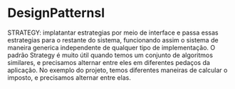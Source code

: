 # DesignPatternsl
STRATEGY:
implatantar estrategias por meio de interface e passa essas estrategias para o restante do sistema, funcionando assim o sistema de maneira generica independente de qualquer tipo de implementação.
O padrão Strategy é muito útil quando temos um conjunto de algoritmos similares, e precisamos alternar entre eles em diferentes pedaços da aplicação. No exemplo do projeto, temos diferentes maneiras de calcular o imposto, e precisamos alternar entre elas.
